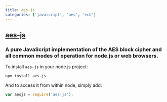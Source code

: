 ```yaml
---
title: aes-js
categories: ['javascript', 'aes', 'ecb']
---
```

## [aes-js](https://github.com/ricmoo/aes-js)

### A pure JavaScript implementation of the AES block cipher and all common modes of operation for node.js or web browsers.


To install `aes-js` in your node.js project:

```
npm install aes-js
```

And to access it from within node, simply add:

```javascript
var aesjs = require('aes-js');
```
